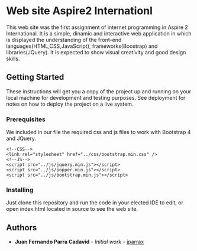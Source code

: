 # Web site Aspire2 Internationl

This web site was the first assignment of internet programming in Aspire 2 International. It is a simple, dinamic and interactive web application in which is displayed the understanding of the front-end languages(HTML,CSS,JavaScript), frameworks(Boostrap) and libraries(JQuery). It is expected to show visual creativity and good design skills. 

## Getting Started

These instructions will get you a copy of the project up and running on your local machine for development and testing purposes. See deployment for notes on how to deploy the project on a live system.

### Prerequisites

We included in our file the required css and js files to work with Bootstrap 4 and JQuery.

```
<!--CSS-->
<link rel="stylesheet" href="../css/bootstrap.min.css" />
<!--JS-->
<script src="../js/jquery.min.js"></script>
<script src="../js/popper.min.js"></script>
<script src="../js/bootstrap.min.js"></script>
```

### Installing

Just clone this repository and run the code in your elected IDE to edit, or open index.html located in source to see the web site.

## Authors

* **Juan Fernando Parra Cadavid** - *Initial work* - [jparrax](https://github.com/jparrax)
